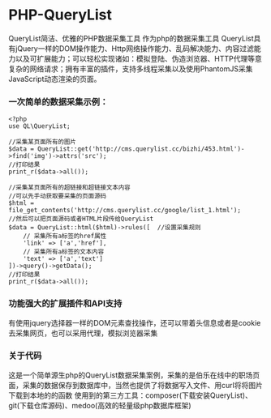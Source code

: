 # PHP-QueryList
QueryList简洁、优雅的PHP数据采集工具
作为php的数据采集工具
QueryList具有jQuery一样的DOM操作能力、Http网络操作能力、乱码解决能力、内容过滤能力以及可扩展能力；可以轻松实现诸如：模拟登陆、伪造浏览器、HTTP代理等意复杂的网络请求；拥有丰富的插件，支持多线程采集以及使用PhantomJS采集JavaScript动态渲染的页面。
### 一次简单的数据采集示例：
```
<?php
use QL\QueryList;

//采集某页面所有的图片
$data = QueryList::get('http://cms.querylist.cc/bizhi/453.html')->find('img')->attrs('src');
//打印结果
print_r($data->all());

//采集某页面所有的超链接和超链接文本内容
//可以先手动获取要采集的页面源码
$html = file_get_contents('http://cms.querylist.cc/google/list_1.html');
//然后可以把页面源码或者HTML片段传给QueryList
$data = QueryList::html($html)->rules([  //设置采集规则
    // 采集所有a标签的href属性
    'link' => ['a','href'],
    // 采集所有a标签的文本内容
    'text' => ['a','text']
])->query()->getData();
//打印结果
print_r($data->all());
```
### 功能强大的扩展插件和API支持
有使用jquery选择器一样的DOM元素查找操作，还可以带着头信息或者是cookie去采集网页，也可以采用代理，模拟浏览器采集

### 关于代码
这是一个简单源生php的QueryList数据采集案例，采集的是伯乐在线中的职场页面，采集的数据保存到数据库中，当然也提供了将数据写入文件、用curl将将图片下载到本地的的函数
使用到的第三方工具：composer(下载安装QueryList)、git(下载仓库源码)、medoo(高效的轻量级php数据库框架)
